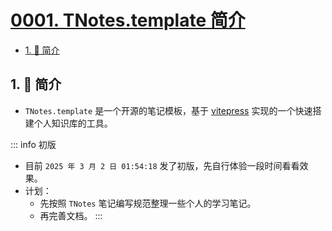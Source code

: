 # [0001. TNotes.template 简介](https://github.com/Tdahuyou/TNotes.template/tree/main/notes/0001.%20TNotes.template%20%E7%AE%80%E4%BB%8B)

<!-- region:toc -->

- [1. 📒 简介](#1--简介)

<!-- endregion:toc -->

## 1. 📒 简介

- `TNotes.template` 是一个开源的笔记模板，基于 [vitepress](https://github.com/vuejs/vitepress) 实现的一个快速搭建个人知识库的工具。

::: info 初版
- 目前 `2025 年 3 月 2 日 01:54:18` 发了初版，先自行体验一段时间看看效果。
- 计划：
  - 先按照 `TNotes` 笔记编写规范整理一些个人的学习笔记。
  - 再完善文档。
:::
